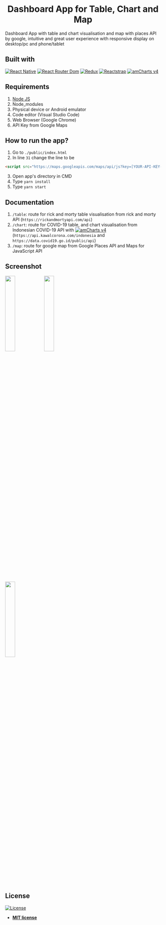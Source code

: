<h1 align="center">Dashboard App for Table, Chart and Map</h1>

Dashboard App with table and chart visualisation and map with places API by google, intuitive and great user experience with responsive display on desktop/pc and phone/tablet

## Built with
[![React Native](https://img.shields.io/badge/React_Native-0.63.3-blue.svg?style=rounded-square)](https://reactnative.dev/)
[![React Router Dom](https://img.shields.io/badge/React%20Router%20Dom-v5.2.0-orange)](https://reactrouter.com/)
[![Redux](https://img.shields.io/badge/Redux-v4.0.5-purple.svg?style=rounded-square)](https://redux.js.org/)
[![Reactstrap](https://img.shields.io/badge/Reactstrap-v8.5.1-orange)](https://reactstrap.github.io/)
[![amCharts v4](https://img.shields.io/badge/amCharts-v4-blue)](https://www.amcharts.com/docs/v4/)


## Requirements
1. <a href="https://nodejs.org/en/download/">Node JS</a>
2. Node_modules
3. Physical device or Android emulator
4. Code editor (Visual Studio Code)
5. Web Browser (Google Chrome)
6. API Key from Google Maps

## How to run the app?
1. Go to `./public/index.html`
2. In line `31` change the line to be</br>
``` html
<script src="https://maps.googleapis.com/maps/api/js?key=[YOUR-API-KEY-HERE]&libraries=places"></script>

```
3. Open app's directory in CMD
4. Type `yarn install`
5. Type `yarn start`

## Documentation
1. `/table`: route for rick and morty table visualisation from rick and morty API (`https://rickandmortyapi.com/api`)
2. `/chart`: route for COVID-19 table, and chart visualisation from Indonesian COVID-19 API with [![amCharts v4](https://img.shields.io/badge/amCharts-v4-blue)](https://www.amcharts.com/docs/v4/) (`https://api.kawalcorona.com/indonesia` and `https://data.covid19.go.id/public/api`)
3. `/map`: route for google map from Google Places API and Maps for JavaScript API

## Screenshot
<img src='https://drive.google.com/uc?id=1Dcgj0ei416a3aoRLkvaT_g5bLa8K7hls' width='25%'><img src='https://drive.google.com/uc?id=1GsBAZJferlEc9qi-XMGwSacZmEBPVP6V' width='25%'>

<img src='https://drive.google.com/uc?id=10cyZWPsY00b8uMSN7WsEQoTbmL9evotx' width='25%'>


## License

[![License](http://img.shields.io/:license-mit-blue.svg?style=flat-square)](http://badges.mit-license.org)

- **[MIT license](http://opensource.org/licenses/mit-license.php)**


